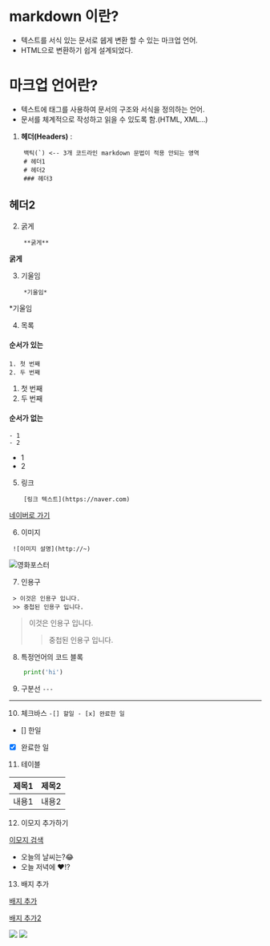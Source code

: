# markdown 이란?
 - 텍스트를 서식 있는 문서로 쉡게 변환 할 수 있는 마크업 언어.
 - HTML으로 변환하기 쉽게 설계되었다.

# 마크업 언어란?
 - 텍스트에 태그를 사용하여 문서의 구조와 서식을 정의하는 언어.
 - 문서를 체계적으로 작성하고 읽을 수 있도록 함.(HTML, XML...)

1. **헤더(Headers)** :

```
    백틱(`) <-- 3개 코드라인 markdown 문법이 적용 안되는 영역
    # 헤더1
    # 헤더2
    ### 헤더3
```
## 헤더2    

2. 굵게
```
    **굵게**
```
**굵게**

3. 기울임
```
    *기울임*
```
*기울임

4. 목록
#### 순서가 있는
```
1. 첫 번째
2. 두 번째
```
1. 첫 번째
2. 두 번째
#### 순서가 없는
```
- 1
- 2
```
- 1
- 2

5. 링크
```
    [링크 텍스트](https://naver.com)
```
[네이버로 가기](https://naver.com)

6. 이미지
```
 ![이미지 설명](http://~)
```
![영화포스터](https://kiramonthly.com/677?pidx=0)

7. 인용구
```
 > 이것은 인용구 입니다.
 >> 중첩된 인용구 입니다.
```
> 이것은 인용구 입니다.
 >> 중첩된 인용구 입니다.

8. 특정언어의 코드 블록
```python
    print('hi')
```

9. 구분선
```---```
---

10. 체크바스
``` -[] 할일 - [x] 완료한 일 ```
- [] 한일
- [x] 완료한 일

11. 테이블

 | 제목1 | 제목2 |
 |-------|------|
 | 내용1 | 내용2 |

 12. 이모지 추가하기

 [이모지 검색](https://emojipedia.org)

 - 오늘의 날씨는?😂
 - 오늘 저녁에 ❤️!? 

 13. 배지 추가

 [배지 추가](https://simpleicons.org)

 [배지 추가2](https://shields.io)

 <img src="https://img.shields.io/badge/ea-%23000000.svg?style=for-the-badge&logo=ea&logoColor=white">
 <img src="https://img.shields.io/badge/java-green?style=for-the-badge&logo=JAVA&logoColor=white">


